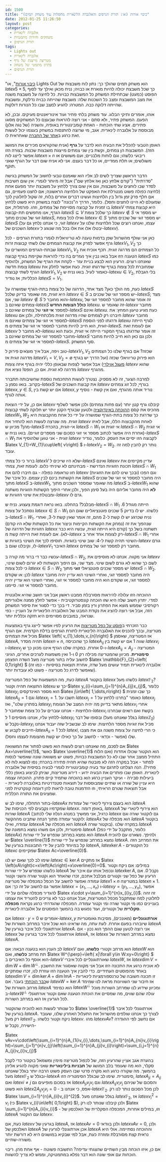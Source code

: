 ```yaml
---
id: 1500
title: "כיבוי אורות (או: תורת הגרפים והאלגברה הלינארית מחסלות עוד משחק תמים)"
date: 2012-01-25 11:26:50
layout: post
categories: 
  - אלגברה לינארית
  - משחקים וחידות מתמטיות
  - תורת הגרפים
tags: 
  - Lights out
  - אלגברה לינארית
  - מטריצה מייצגת של גרף
  - פתרון מתמטי של משחק
  - תורת הגרפים
---
```

"<a href="http://en.wikipedia.org/wiki/Lights_Out_)game(">כיבוי אורות</a>", או Lights Out הוא משחק תמים שהולך כך: נתון לוח משבצות של $latex 5\times5$, כך שכל משבצת יכולה להיות מוארת או כבויה; נניח מכאן ואילך עד לסוף הפוסט (כמעט) שבתחילת המשחק כל המשבצות כבויות. כל לחיצה על משבצת משנה את מצב המשבצת ומצב כל השכנות שלה: משבצת שהייתה כבויה נדלקת, ומשבצת שהייתה דלוקה כבה. המטרה: להגיע למצב שבו כל הנורות דולקות.

אוהו, אומרים ותיקי הבלוג. עוד משחק בלתי פתיר ועוד אינוריאנטים מעיקים. ובכן, לא הפעם. המשחק פתיר, ולא סתם - אני רוצה להראות שבעצם כל המשחקים מסוגו פתירים. אציג שתי הוכחות - האחת קומבינטורית באופיה, והשניה (של נגה אלון) מבוססת על אלגברה לינארית. אגב, מי שרוצה להתנסות במשחק בעצמו יכול לעשות זאת כרגע ב<a href="http://genuine-lights-out.com">אתר של החברה</a> שאחראית לו.

האופן הטבעי להכליל את הבעיה הוא לדבר על <strong>גרף </strong>(אניח שהקוראים מכירים את המושג הזה). המשבצות הן צמתים, וקשת בין שני צמתים מייצגת משבצות שכנות. בצורה הזו אפשר לייצג לוח $latex n\times n$ ריבועי כלשהו; וגם לוחות מלבניים; ועם משושים או משולשים; או תלת ממדיים, או כל דבר בעצם. אני לא אניח שום דבר על הגרף שאני תוקף.

הדבר הראשון שצריך לשים לב אליו הוא שאמנם טבעי לחשוב על המשחק בגישה "סדרתית" ("קודם אלחץ כאן ואז אלחץ שם") אבל זה מיותר לגמרי. אין שום חשיבות לסדר שבו לוחצים על משבצות, וגם אין שום צורך ללחוץ על משבצת יותר מפעם אחת (לחיצה כפולה פשוט מנטרלת את האפקט של הלחיצה הראשונה; אם לחצנו פעמיים, גם אם חלף פרק זמן גדול בין הלחיצות ועשינו דברים אחרים בלוח, זה שקול לחלוטין לכך שמעולם לא היינו לוחצים וחסל). כלומר, הדרך ה"נכונה" לנצח במשחק היא פשוט ללחוץ בו זמנית על קבוצה מסויימת של צמתים, וזהו. פורמלית, אם $latex V$ היא קבוצת צמתי הגרף, אנו מחפשים תת-קבוצה $latex S\subseteq V$ כך שלכל צומת $latex v\notin S$ יש מספר אי זוגי של שכנים מתוך $latex S$, ואילו לכל צומת $latex v\in S$ יש מספר זוגי של שכנים מתוך $latex S$ (זוגי, כי אנחנו נלחץ גם על $latex v$ עצמו, ואנחנו רוצים שכל הלחיצות שלנו על השכנים של $latex v$ יבטלו אלו את אלו בכל מה שנוגע ל-$latex v$).

כאן אני שולף מהשרוול שפן בדמות טענה לא טריוויאלית לגמרי בתורת הגרפים - לכל גרף אפשר לפרק את קבוצת הצמתים שלו לשתי קבוצות זרות $latex V_{1},V_{2}$ כך שבתת-הגרפים המושרים על $latex V_{1},V_{2}$ כל הצמתים הם מדרגה זוגית. תכף אוכיח את הטענה הזו אבל בואו נבין איך נעזרים בה כדי להראות שקיימת בגרף קבוצה $latex S$ כמו שאנחנו רוצים. הרעיון הוא לבצע בניית עזר - לקחת את הגרף של המשחק, ולהוסיף צומת חדשה $latex u$ שמחוברת לכל צומת בגרף שדרגתו זוגית. כעת אפשר לחלק את הגרף לשתי קבוצות $latex V_{1},V_{2}$ כאמור לעיל. בואו נניח ש-$latex u\in V_{2}$, בלי הגבלת הכלליות; אז נגדיר $latex S=V_{1}$.

כעת, מה הולך כאן? מצד אחד, הדרגה של כל צומת בתת-הגרף שמושרה על $latex S$ היא זוגית, מה שאומר בדיוק שלכל $latex v\in S$ יש מספר זוגי של שכנים ב-$latex S$; מצד שני, אם $latex v\notin S$ והוא מחובר ל-$latex u$, זה אומר שהוא מחובר למספר זוגי של צמתים שאינם ב-$latex S$ <strong>כולל הצומת החדש</strong> $latex u$. זה שאומר ש-$latex v$ מחובר למספר <strong>אי זוגי</strong> של צמתים שאינם ב-$latex S$ ואינם $latex u$. כעת מגיע טיעון המחץ: את $latex u$ חיברנו רק לצמתים שהיו מדרגה זוגית מלכתחילה, ולכן אם $latex v$ מחובר למספר אי זוגי של צמתים שאינם מ-$latex S$ ודרגתו לפני הוספת $latex u$ לגרף הייתה זוגית, הוא חייב להיות מחובר למספר אי זוגי של צמתים מ-$latex S$. אם לעומת זאת $latex v$ לא מחובר ל-$latex u$ זה אומר שדרגתו בגרף המקורי הייתה אי זוגית, וכעת הוא מחובר למספר זוגי של צמתים שאינם ב-$latex S$ ולכן גם כאן הוא חייב להיות מחובר למספר אי זוגי של צמתים מ-$latex S$. סוף המשחק.

טוב ויפה, אבל איך מוצאים פירוק ל-$latex V_{1},V_{2}$ שכזה? אם בגרף שלנו כל הצמתים מדרגה זוגית אז $latex V_{1}=V,V_{2}=\emptyset$ הוא פירוק טריוויאלי שכזה (ועל הדרך יש בגרף <a href="http://www.gadial.net/?p=125">מעגל אוילרי</a>) אבל אפשר לצפות שבאופן כללי יהיה בגרף איזה צומת $latex v$ שהוא מדרגה לא זוגית. אם כן, הופס! נוציא את $latex v$ מהגרף.

למרבה הצער, זה לא מספיק. נצטרך לעשות התחכמות נוספת שחשיבותה תתברר בקרוב. בואו נסמן ב-$latex S$ את קבוצת השכנים של $latex v$ בגרף; לכל זוג צמתים $latex x,y\in S$, אם יש קשת בין $latex x,y$ נוריד אותה מהגרף, ואם אין קשת - נוסיף אותה לגרף.

אם כן, על ידי הוצאת $latex v$ קיבלנו גרף קטן יותר (עם פחות צמתים) ולכן אפשר לשלוף מהכיס את קסם <a href="http://www.gadial.net/?p=897">ההוכחה באינדוקציה</a> ולטעון שבגרף הקטן יותר יש חלוקה לשתי קבוצות $latex W_{1},W_{2}$ כך שדרגת כל צומת בתת-הגרף שמושרה על ידי כל אחת מהקבוצות היא זוגית. מה שנרצה לעשות הוא להחזיר את $latex v$ לאחת מהקבוצות הללו, אבל לאיזו מהן? מכיוון ש-$latex S$ אי-זוגית, בהכרח $latex S\cap W_{1}$ אי זוגית או $latex S\cap W_{2}$ אי זוגית (אחרת היה אפשר לכתוב מספר אי זוגי כסכום שני מספרים זוגיים). בואו נניח ש-$latex S\cap W_{1}$ זוגית - אני טוען שלהוסיף את $latex v$ לקבוצה הזו יסיים את העסק. כלומר, נגדיר $latex V_{1}=W_{1}\cup\left\{ v\right\} $ ו-$latex V_{2}=W_{2}$. נותר רק להבין למה זה עובד.

ברור כי כל צמתי $latex V$ שלא היו שייכים ל-$latex S$ ואינם $latex v$ עדיין מקיימים את תכונת הזוגיות הנדרשת - מבחינתם לא שיניתי כלום. לעומת זאת, צמתי $latex S\cap W_{1}$ חוו טראומה כפולה - גם חיברו להם את $latex v$ (ובכך שינו להם את הזוגיות) וגם הפכו את הקשתות בינם לבין עצמם. כל איבר של $latex S$ היה מחובר למספר אי זוגי של שכנים מתוך $latex S$ ב-$latex W_{1}$, מה שאומר שמספר השכנים מתוך $latex S$ ב-$latex W_{1}$ שהוא <strong>לא</strong> היה מחובר אליהם היה בעל סימן הפוך, ולכן אחרי היפוך הקשתות הזוגיות משתנה ומבטלת את שינוי הזוגיות ש-$latex v$ גרם לו.

מבלבל? בהחלט. בואו נראה דוגמת צעצוע. נניח ש-$latex S\cap W_{1}$ הייתה מגודל 6. נסתכל על צומת $latex x\in S\cap W_{1}$ כלשהו. יש לו בדיוק 5 שכנים פוטנציאליים שגם הם ב-$latex S\cap W_{1}$. נניח שכרגע יש לו קשת ל-2 מהם, זה אומר שאין קשת ל-3, ואחרי שנהפוך את זה (נמחק את הקשתות הקיימות וניצור את כל הקשתות שלא היו קודם) הזוגיות של הדרגה של $latex x$ תשתנה בשל כך (קודם היא הייתה זוגית, עכשיו היא כבר לא). אם לעומת זאת הייתה קשת מ-$latex x$ רק לצומת אחד אחר ב-$latex S\cap W_{1}$ אחרי השינוי תהיה קשת ל-4: שוב שינוי בזוגיות. תוסיפו לכך את השינוי בזוגיות ש-$latex v$ גורם לו, וקיבלנו שגם ב-$latex V_{1}$ האיבר $latex x$ מחובר רק למספר זוגי של צמתים.

עכשיו כבר די ברור מה קורה ב-$latex S\cap W_{2}$, אני מקווה. אנחנו לא מוסיפים את $latex v$ לשם כך שהוא לא גורם לשום שינוי. מצד שני, גם היפוך הקשתות לא יגרום לשום שינוי, כי לכל צומת $latex x\in S\cap W_{2}$ יש מספר שכנים פוטנציאלי <strong>זוגי</strong> מתוך $latex S\cap W_{2}$. לכן: או שקודם $latex x$ היה מחובר למספר זוגי, ואחרי השינוי הוא עדיין יהיה מחובר למספר זוגי, או שקודם הוא היה מחובר למספר אי זוגי, ואחרי השינוי הוא עדיין יהיה מחובר למספר אי זוגי. סיימנו.

ההוכחה הזו עלולה להיראות מסורבלת ממבט ראשון אבל אני חושב שהיא אלגנטית למדי. יתרון חשוב שלה היא שזו הוכחה קונסטרוקטיבית - אפשר לחלץ ממנה אלגוריתם רקורסיבי שממש מוצא את הפתרון ורץ בזמן סביר. די בכך כדי לסגור את סיפור המשחק הזה, אבל אני רוצה להציג את נקודת המבט של האלגברה הלינארית על העניין - כפי שנראה, במובנים מסויימים היא חזקה וכללית יותר.

כבר הזכרתי ב<a href="http://www.gadial.net/?p=1358">פוסט על כפל מטריצות</a> את הרעיון לפיו אפשר לייצג גרף באמצעות מטריצה, ובכך להכניס את האלגברה הלינארית לתורת הגרפים בדלת הקדמית. אם הגרף מכיל את הצמתים $latex \left\{ v_{1},\dots,v_{n}\right\} $ אז המטריצה, שאסמן $latex A$, תהיה מסדר $latex n\times n$, כך שהכניסה $latex A_{ij}$ שווה 1 אם יש קשת בין $latex v_{i}$ ו-$latex v_{j}$ ו-0 אחרת. במקרה שלנו הגרף איננו מכוון כך ש-$latex A_{ij}=A_{ji}$ - המטריצה <strong>סימטרית</strong>. מכיוון שהמטריצה מכילה רק 0 ו-1 ואין משמעות לערכים אחרים, הגיוני לחשוב עליה בתור מטריצה מעל השדה הפצפון $latex \mathbb{F}_{2}=\left\{ 0,1\right\} $ (אלגברה לינארית תמיד עושים מעל שדה, אחרת תוצאות בסיסיות - כמו זה שאפשר לדרג כל מטריצה - פשוט לא עובדות יותר).

כעת, מה המשמעות של כפל המטריצה $latex A$ בוקטור $latex x$ כלשהו מעל $latex \mathbb{F}_{2}$? התוצאה תהיה וקטור $latex u$ כך ש-$latex y_{i}=\sum_{j=1}^{n}A_{ij}x_{j}$, כלומר $latex y_{i}$ הוא מספר האינדקסים $latex j\in\left\{ 1,\dots,n\right\} $ כך שבו זמנית $latex A_{ij}=1$ וגם $latex x_{j}=1$. חשבו על $latex x_{j}=1$ כאומר "בחרנו ללחוץ על $latex x_{j}$ בפתרון שלנו", ואז $latex y_{i}$ מתאר בדיוק מה יהיה המצב של הצומת $latex v_{i}$ אחרי הלחיצות - אנחנו עוברים על כל צומת שמחובר ל-$latex v_{i}$ בקשת ואם רואים שבחרנו ללחוץ עליו, אנחנו מוסיפים 1 ל-$latex y_{i}$ ובסופו של דבר (בגלל שאנחנו מעל $latex \mathbb{Z}_{2}$) נקבל ש-$latex y_{i}$ מכיל את זוגיות מספר הלחיצות. שימו לב שבשביל שזה יעבוד אנחנו חייבים לקבוע ש-$latex A_{ii}=1$ לכל $latex i$, כי הרי לחיצה על צומת משנה גם את מצבו שלו (אפשר - וכדאי - לחשוב על כך כאילו יש קשת מהצומת לעצמו וחסל).

אם לסכם, מה שאנחנו רוצים לעשות הוא פשוט לפתור את המשוואה $latex Ax=\overline{1}$, כאשר $latex \overline{1}$ הוא הוקטור שכולו אחדות (ואם הלוח התחיל ממצב אחר שבו לא כל המשבצות כבויות, פשוט יש משוואה שונה שאפשר לנסות לפתור - אבל במקרה הזה לא מובטח שהיא תהיה פתירה בהכרח; נסו למצוא לוח לא פתיר!). הנה הצלחנו לתרגם עוד בעיה קומבינטורית לגמרי לבעיה בסיסית של אלגברה לינארית. האופן שבו פותרים את הבעיה ידוע - דירוג מטריצות, שניתן לביצוע באופן כללי ביעילות סבירה - ועיקר העניין כרגע הוא בהוכחה שתמיד קיים פתרון. ההוכחה עצמה היא עניין של שורה או שתיים שמבוססות על תוצאות סטנדרטיות באלגברה לינארית - אבל תוצאות שטרם הראיתי, וזו הזדמנות טובה לראות להן דוגמה קונקרטית לפני שמציגים את התורה הכללית.

בתור התחלה, שימו לב ש-$latex Ax$ הוא בעצם צירוף לינארי של עמודות $latex A$ שמקדמיו נקבעים לפי הכניסות של $latex x$. באופן דומה, $latex xA$ הוא צירוף לינארי של שורות $latex A$ (כרגיל, אני ממשיך במנהג הנלוז שלי לכתוב $latex x$ גם לוקטור שורה וגם לוקטור עמודה מתוך הנחה שתבינו מההקשר: $latex Ax$ הוא מכפלה של $latex A$ בוקטור עמודה, ואילו $latex xA$ הוא מכפלה של $latex A$ בוקטור שורה). במקרה שלנו $latex A$ סימטרית, ולכן אם משהו נמצא בתמונה של $latex A$ (כלומר, מתקבל על ידי כפל $latex Ax$) הוא נמצא במרחב שנפרש על ידי שורות $latex A$ ולהיפך. נשארנו עם להוכיח ש-$latex \overline{1}$ נמצא במרחב שנפרש על ידי שורות $latex A$. את המרחב הזה קל במיוחד להבין על ידי התבוננות בגרעין של $latex A$, $latex \ker A$ - כל הוקטורים $latex c$ שמקיימים $latex Ac=\overline{0}$.

שימו לב לכך שאם יש לנו $latex c\in\ker A$ אז מתקיים $latex \left(xA\right)c=x\left(Ac\right)=x\overline{0}=0$. במילים: אם ניקח וקטור כלשהו שנפרש על ידי שורות $latex A$ ונכפול אותו עם איבר של $latex \ker A$, נקבל 0. אם הרעיון של כפל שני וקטורים מבלבל אתכם, זכרו שהאחד הוא וקטור שורה והשני וקטור עמודה ואפשר לחשוב על הכפל כמכפלה של מטריצה $latex 1\times n$ במטריצה $latex n\times1$. אפשר גם לחשוב על זה כך: אם $latex x=\left(x_{1},\dots,x_{n}\right)$ ו-$latex y=\left(y_{1},\dots,y_{n}\right)$, אפשר להגדיר מכפלה שלהם על ידי $latex x\cdot y=\sum_{i=1}^{n}x_{i}y_{i}$. זה זהה לחלוטין למה שמתקבל מכפל המטריצות, אבל אנחנו כבר לא צריכים להטריד את עצמנו בעניינים כמו מי וקטור שורה ומי וקטור עמודה. המכפלה שהגדרתי כרגע נקראת <strong>מכפלה סקלרית</strong> של וקטורים, ועוד נפגוש בה בהמשך הפוסטים על אלגברה לינארית.

אם $latex x\cdot y=0$ אומרים ש-$latex x,y$ <strong>אורתוגונליים</strong> (מאונכים), מסיבות גאומטריות שיובהרו בפעם אחרת. לעת עתה, מה שראינו הוא שכל איבר במרחב השורות של $latex A$ אורתוגונלי לכל איבר בגרעין של $latex A$. אני רוצה לטעון שגם ההפך הוא נכון - אם $latex x$ אורתוגונלי לכל איבר בגרעין של $latex A$, אז $latex x$ נמצא במרחב השורות של $latex A$.

לב הענין הוא בטענה הבאה: אם $latex V$ הוא מרחב וקטורי <strong>כלשהו</strong>, ואם $latex W$ הוא תת מרחב <strong>כלשהו</strong>, ואם $latex W^{\perp}=\left\{ x|\forall y\in W:xy=0\right\} $ הוא אוסף כל האיברים ב-$latex V$ שאורתוגונליים לכל איברי $latex W$, אז $latex \dim V=\dim W+\dim W^{\perp}$. לא אוכיח כרגע את התכונה הזו אבל אני מקווה שאסגור את החשבון באחד מהפוסטים העתידיים. כדי להבין איך הטענה הזו עוזרת לנו, זכרו שמתקיים $latex \dim V=\dim\ker A+\dim\mbox{Im}A$ - זו תכונה חשובה של טרנספורמציות לינאריות ש<a href="http://www.gadial.net/?p=1389">כבר הוכחתי</a> בעבר. אם $latex W=\ker A$ אז חיבור שני השוויונות מראה לנו שמימד מרחב השורות של $latex A$ הוא כמימד $latex W^{\perp}$ ומכיוון שידוע לנו שמרחב השורות מוכל ב-$latex W^{\perp}$ עולה שהם שווים, מה שמסיים את הוכחת הטענה שאם וקטור אורתוגנלי לכל הגרעין אז הוא במרחב השורות.

כל שנותר לעשות הוא להוכיח שהוקטור $latex \overline{1}$ אורתוגונלי לכל איבר בגרעין של $latex A$. לצורך כך אנחנו שולפים מהשרוול את התעלול האחרון שלנו, שעובד רק מעל $latex \mathbb{F}_{2}$. ניקח וקטור כלשהו $latex v$. מהו $latex vAv$? אם נחשב לפי ההגדרה הישירה, נקבל ש-

$latex vAv=v\cdot\left(\sum_{i=1}^{n}A_{1i}v_{i},\dots,\sum_{i=1}^{n}A_{ni}v_{i}\right)=\sum_{j=1}^{n}v_{j}\left(\sum_{i=1}^{n}A_{ji}v_{i}\right)=\sum_{i,j=1}^{n}A_{ji}v_{i}v_{j}$

בהערת אגב אציין שהרעיון הזה, של לכפול מטריצה מימין ומשמאל בוקטור כדי לקבל סקלר, הוא מה שעומד בלב המושג של <strong>תבניות בילינאריות</strong> שאני מקווה להגיע אליהן בהמשך. מה שקורה כרגע הוא מקרה פרטי שבו העסק פשוט הרבה יותר בגלל שאנחנו מעל $latex \mathbb{F}_{2}$ ובגלל ש-$latex A$ סימטרית. שימו לב שבגלל הסימטריה הזו, $latex A_{ji}=A_{ij}$ ואם $latex i\ne j$ אז בסכום מופיעים גם $latex A_{ji}v_{j}v_{i}$ וגם $latex A_{ij}v_{i}v_{j}$ והסכום של שניהם הוא פשוט $latex 2A_{ij}v_{j}v_{i}=0$ - אפס, כי אנחנו ב-$latex \mathbb{F}_{2}$. לכן מכל הסכום נותר לנו רק $latex \sum_{i=1}^{n}A_{ii}v_{i}^{2}$. בגלל שאנחנו מעל $latex \mathbb{F}_{2}$, אז $latex v_{i}^{2}=v_{i}$ (כי $latex v_{i}\in\left\{ 0,1\right\} $), ולכן קיבלנו שנותר לנו רק $latex \sum_{i=1}^{n}A_{ii}v_{i}$ - וזו, במילים אחרות, המכפלה הסקלרית של האלכסון של $latex A$ עם הוקטור $latex v$.

כעת, אם $latex v$ בגרעין של $latex A$, אז $latex Av=0$ ולכן בוודאי $latex vAv=0$, ולכן האלכסון של $latex A$ אכן אורתוגונלי לגרעין של $latex A$ וההוכחה נסתיימה. אולי היא נראית קצת מסורבלת ומוזרה כעת, אבל למי שבקיא במושגים היא לא דורשת יותר משורה-שתיים.

אם כן, איזו הוכחה מבין השתיים שהצגתי עדיפה? התשובה פשוטה - אף אחת מהן. ריבוי הוכחות עם אופי שונה הוא דבר נפלא במתמטיקה, וממש לא צריך להשוות.

